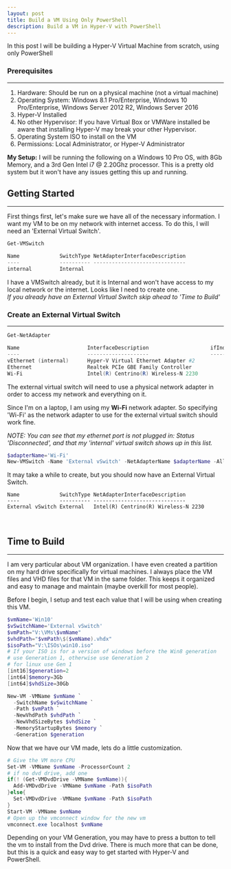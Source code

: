 ```yaml
---
layout: post
title: Build a VM Using Only PowerShell
description: Build a VM in Hyper-V with PowerShell
---
```


In this post I will be building a Hyper-V Virtual Machine from scratch, using only PowerShell
<br>

### Prerequisites

----

1. Hardware: Should be run on a physical machine (not a virtual machine)
2. Operating System: Windows 8.1 Pro/Enterprise, Windows 10 Pro/Enterprise, Windows Server 2012 R2, Windows Server 2016
3. Hyper-V Installed
4. No other Hypervisor: If you have Virtual Box or VMWare installed be aware that installing Hyper-V may break your other Hypervisor.
5. Operating System ISO to install on the VM
6. Permissions: Local Administrator, or Hyper-V Administrator

**My Setup:**
I will be running the following on a Windows 10 Pro OS, with 8Gb Memory, and a 3rd Gen Intel i7 @ 2.20Ghz processor.  This is a pretty old system but it won't have any issues getting this up and running.
<br>

## Getting Started
----

First things first, let's make sure we have all of the necessary information.  I want my VM to be on my network with internet access.
To do this, I will need an 'External Virtual Switch'.

```powershell
Get-VMSwitch

Name             SwitchType NetAdapterInterfaceDescription
----             ---------- ------------------------------
internal         Internal
```

I have a VMSwitch already, but it is Internal and won't have access to my local network or the internet.
Looks like I need to create one.  
*If you already have an External Virtual Switch skip ahead to 'Time to Build'* 
<br>

### Create an External Virtual Switch

---


```powershell
Get-NetAdapter

Name                      InterfaceDescription                    ifIndex Status
----                      --------------------                    ------- ------
vEthernet (internal)      Hyper-V Virtual Ethernet Adapter #2          16 Up
Ethernet                  Realtek PCIe GBE Family Controller            6 Disconnected
Wi-Fi                     Intel(R) Centrino(R) Wireless-N 2230         15 Up
```

The external virtual switch will need to use a physical network adapter in order to access my network and everything on it.

Since I'm on a laptop, I am using my **Wi-Fi** network adapter. So specifying 'Wi-Fi' as the network adapter to use for the external virtual switch should work fine.

*NOTE: You can see that my ethernet port is not plugged in: Status 'Disconnected', and that my 'internal' virtual switch shows up in this list.*

```powershell
$adapterName='Wi-Fi'
New-VMSwitch -Name 'External vSwitch' -NetAdapterName $adapterName -AllowManagementOS $true
``` 

It may take a while to create, but you should now have an External Virtual Switch.
```
Name             SwitchType NetAdapterInterfaceDescription
----             ---------- ------------------------------
External vSwitch External   Intel(R) Centrino(R) Wireless-N 2230
```
<br>

## Time to Build

----

I am very particular about VM organization.  I have even created a partition on my hard drive specifically for virtual machines.  I always place the VM files and VHD files for that VM in the same folder.
This keeps it organized and easy to manage and maintain (maybe overkill for most people).

Before I begin, I setup and test each value that I will be using when creating this VM.

```powershell
$vmName='Win10'
$vSwitchName='External vSwitch'
$vmPath="V:\VMs\$vmName"
$vhdPath="$vmPath\$($vmName).vhdx"
$isoPath="V:\ISOs\win10.iso"
# If your ISO is for a version of windows before the Win8 generation
# use Generation 1, otherwise use Generation 2
# for linux use Gen 1
[int16]$generation=2
[int64]$memory=3Gb
[int64]$vhdSize=30Gb

New-VM -VMName $vmName `
  -SwitchName $vSwitchName `
  -Path $vmPath `
  -NewVhdPath $vhdPath `
  -NewVhdSizeBytes $vhdSize `
  -MemoryStartupBytes $memory `
  -Generation $generation

```

Now that we have our VM made, lets do a little customization.

```powershell
# Give the VM more CPU
Set-VM -VMName $vmName -ProcessorCount 2
# if no dvd drive, add one
if(! (Get-VMDvdDrive -VMName $vmName)){
  Add-VMDvdDrive -VMName $vmName -Path $isoPath
}else{
  Set-VMDvdDrive -VMName $vmName -Path $isoPath
}
Start-VM -VMName $vmName
# Open up the vmconnect window for the new vm
vmconnect.exe localhost $vmName
```

Depending on your VM Generation, you may have to press a button to tell the vm to install from the Dvd drive.
There is much more that can be done, but this is a quick and easy way to get started with Hyper-V and PowerShell.
